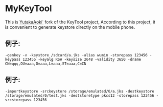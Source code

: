 # MyKeyTool
This is [YutakaAoki'](https://github.com/YutakaAoki/KeyTool) fork of the KeyTool project, According to this project, it is convenient to generate keystore directly on the mobile phone.

## 例子:
`-genkey -v -keystore /sdcard/a.jks -alias wumin -storepass 123456 -keypass 123456 -keyalg RSA -keysize 2048 -validity 3650 -dname CN=qqq,OU=aaa,O=aaa,L=aaa,ST=aaa,C=CN`
## 例子:
`-importkeystore -srckeystore /storage/emulated/0/a.jks -destkeystore /storage/emulated/0/test.jks -deststoretype pkcs12 -storepass 123456 -srcstorepass 123456`
